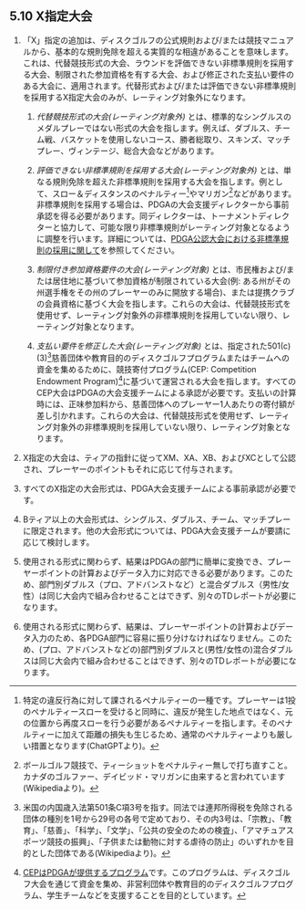 ## 5.10 X指定大会

1. 「X」指定の追加は、ディスクゴルフの公式規則および/または競技マニュアルから、基本的な規則免除を超える実質的な相違があることを意味します。これは、代替競技形式の大会、ラウンドを評価できない非標準規則を採用する大会、制限された参加資格を有する大会、および修正された支払い要件のある大会に、適用されます。代替形式および/または評価できない非標準規則を採用するX指定大会のみが、レーティング対象外になります。

    1. *代替競技形式の大会(レーティング対象外)* とは、標準的なシングルスのメダルプレーではない形式の大会を指します。例えば、ダブルス、チーム戦、バスケットを使用しないコース、勝者総取り、スキンズ、マッチプレー、ヴィンテージ、総合大会などがあります。

    1. *評価できない非標準規則を採用する大会(レーティング対象外)* とは、単なる規則免除を超えた非標準規則を採用する大会を指します。例として、スロー＆ディスタンスのペナルティー[^5.10.1]やマリガン[^5.10.2]などがあります。非標準規則を採用する場合は、PDGAの大会支援ディレクターから事前承認を得る必要があります。同ディレクターは、トーナメントディレクターと協力して、可能な限り非標準規則がレーティング対象となるように調整を行います。詳細については、[PDGA公認大会における非標準規則の採用に関して](dgj/nonstandards)を参照してください。

    1. *制限付き参加資格要件の大会(レーティング対象)* とは、市民権および/または居住地に基づいて参加資格が制限されている大会(例: ある州がその州選手権をその州のプレーヤーのみに開放する場合)、または提携クラブの会員資格に基づく大会を指します。これらの大会は、代替競技形式を使用せず、レーティング対象外の非標準規則を採用していない限り、レーティング対象となります。

    1. *支払い要件を修正した大会(レーティング対象)* とは、指定された501(c)(3)[^5.10.3]慈善団体や教育目的のディスクゴルフプログラムまたはチームへの資金を集めるために、競技寄付プログラム(CEP: Competition Endowment Program)[^5.10.4]に基づいて運営される大会を指します。すべてのCEP大会はPDGAの大会支援チームによる承認が必要です。支払いの計算時には、正味参加料から、慈善団体へのプレーヤー1人あたりの寄付額が差し引かれます。これらの大会は、代替競技形式を使用せず、レーティング対象外の非標準規則を採用していない限り、レーティング対象となります。

1. X指定の大会は、ティアの指針に従ってXM、XA、XB、およびXCとして公認され、プレーヤーのポイントもそれに応じて付与されます。

1. すべてのX指定の大会形式は、PDGA大会支援チームによる事前承認が必要です。

1. Bティア以上の大会形式は、シングルス、ダブルス、チーム、マッチプレーに限定されます。他の大会形式については、PDGA大会支援チームが要請に応じて検討します。

1. 使用される形式に関わらず、結果はPDGAの部門に簡単に変換でき、プレーヤーポイントの計算およびデータ入力に対応できる必要があります。このため、部門別ダブルス（プロ、アドバンストなど）と混合ダブルス（男性/女性）は同じ大会内で組み合わせることはできず、別々のTDレポートが必要になります。

1. 使用される形式に関わらず、結果は、プレーヤーポイントの計算およびデータ入力のため、各PDGA部門に容易に振り分けなければなりません。このため、(プロ、アドバンストなどの)部門別ダブルスと(男性/女性の)混合ダブルスは同じ大会内で組み合わせることはできず、別々のTDレポートが必要になります。


[^5.10.1]: 特定の違反行為に対して課されるペナルティーの一種です。プレーヤーは1投のペナルティースローを受けると同時に、違反が発生した地点ではなく、元の位置から再度スローを行う必要があるペナルティーを指します。そのペナルティーに加えて距離の損失も生じるため、通常のペナルティーよりも厳しい措置となります(ChatGPTより)。

[^5.10.2]: ボールゴルフ競技で、ティーショットをペナルティー無しで打ち直すこと。カナダのゴルファー、デイビッド・マリガンに由来すると言われています(Wikipediaより)。

[^5.10.3]: 米国の内国歳入法第501条C項3号を指す。同法では連邦所得税を免除される団体の種別を1号から29号の各号で定めており、その内3号は、「宗教」、「教育」、「慈善」、「科学」、「文学」、「公共の安全のための検査」、「アマチュアスポーツ競技の振興」、「子供または動物に対する虐待の防止」のいずれかを目的とした団体である(Wikipediaより)。

[^5.10.4]: [CEPはPDGAが提供するプログラム](https://www.pdga.com/td/pdga-competition-endowment-program)です。このプログラムは、ディスクゴルフ大会を通じて資金を集め、非営利団体や教育目的のディスクゴルフプログラム、学生チームなどを支援することを目的としています。

